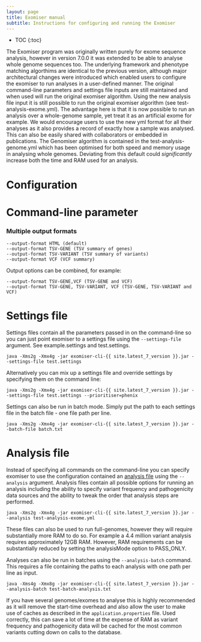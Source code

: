 ```yaml
---
layout: page
title: Exomiser manual
subtitle: Instructions for configuring and running the Exomiser
---
```


* TOC
{:toc}

The Exomiser program was originally written purely for exome sequence analysis, however in version 7.0.0 it was extended to be able to analyse whole genome sequences too. The underlying framework and phenotype matching algorthims are identical to the previous version, although major architectural changes were introduced which enabled users to configure the exomiser to run analyses in a user-defined manner. The original command-line parameters and settings file inputs are still maintained and when used will run the original exomiser algorithm. Using the new analysis file input it is still possible to run the original exomiser algorithm (see test-analysis-exome.yml). The advantage here is that it is now possible to run an analysis over a whole-genome sample, yet treat it as an artificial exome for example. We would encourage users to use the new yml format for all their analyses as it also provides a record of exactly how a sample was analysed. This can also be easily shared with collaborators or embedded in publications. The Genomiser algorithm is contained in the test-analysis-genome.yml which has been optimised for both speed and memory usage in analysing whole genomes. Deviating from this default could *significantly* increase both the time and RAM used for an analysis.  

# Configuration

# Command-line parameter



### Multiple output formats

    --output-format HTML (default)
    --output-format TSV-GENE (TSV summary of genes)
    --output-format TSV-VARIANT (TSV summary of variants)
    --output-format VCF (VCF summary)

Output options can be combined, for example:

    --output-format TSV-GENE,VCF (TSV-GENE and VCF)
    --output-format TSV-GENE, TSV-VARIANT, VCF (TSV-GENE, TSV-VARIANT and VCF)

# Settings file
    
Settings files contain all the parameters passed in on the command-line so you can just point exomiser to a settings file using the `--settings-file` argument. See example.settings and test.settings.

```
java -Xms2g -Xmx4g -jar exomiser-cli-{{ site.latest_7_version }}.jar --settings-file test.settings
```
    
Alternatively you can mix up a settings file and override settings by specifying them on the command line:

```
java -Xms2g -Xmx4g -jar exomiser-cli-{{ site.latest_7_version }}.jar --settings-file test.settings --prioritiser=phenix
```
    
Settings can also be run in batch mode. Simply put the path to each settings file in the batch file - one file path per line.

```
java -Xms2g -Xmx4g -jar exomiser-cli-{{ site.latest_7_version }}.jar --batch-file batch.txt
```

# Analysis file

Instead of specifying all commands on the command-line you can specify exomiser to use the configuration contained an [analysis file](../analysis_file_config) using the `--analysis` argument. 
Analysis files contain all possible options for running an analysis including the ability to specify variant frequency
and pathogenicity data sources and the ability to tweak the order that analysis steps are performed.

```
java -Xms2g -Xmx4g -jar exomiser-cli-{{ site.latest_7_version }}.jar --analysis test-analysis-exome.yml
```

These files can also be used to run full-genomes, however they will require substantially more RAM to do so. For example
a 4.4 million variant analysis requires approximately 12GB RAM. However, RAM requirements can be substantially reduced by 
setting the analysisMode option to PASS_ONLY.  

Analyses can also be run in batches using the `--analysis-batch` command. This requires a file containing the paths to each analysis with one path per line as input.
 
```
java -Xms4g -Xmx8g -jar exomiser-cli-{{ site.latest_7_version }}.jar --analysis-batch test-batch-analysis.txt
```

If you have several genomes/exomes to analyse this is highly recommended as it will remove the start-time overhead and also allow the user to make use of caches as described in the `application.properties` file. Used correctly, this can save a lot of time at the expense of RAM as variant frequency and pathogenicity data will be cached for the most common variants cutting down on calls to the database. 
